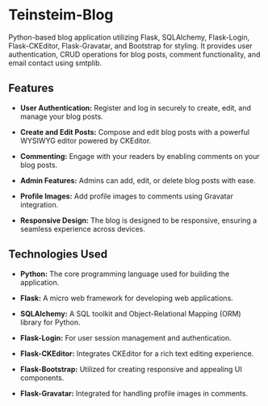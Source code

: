 # Teinsteim-Blog
Python-based blog application utilizing Flask, SQLAlchemy, Flask-Login, Flask-CKEditor, Flask-Gravatar, and Bootstrap for styling. It provides user authentication, CRUD operations for blog posts, comment functionality, and email contact using smtplib. 

## Features

- **User Authentication:** Register and log in securely to create, edit, and manage your blog posts.

- **Create and Edit Posts:** Compose and edit blog posts with a powerful WYSIWYG editor powered by CKEditor.

- **Commenting:** Engage with your readers by enabling comments on your blog posts.

- **Admin Features:** Admins can add, edit, or delete blog posts with ease.

- **Profile Images:** Add profile images to comments using Gravatar integration.

- **Responsive Design:** The blog is designed to be responsive, ensuring a seamless experience across devices.

## Technologies Used

- **Python:** The core programming language used for building the application.

- **Flask:** A micro web framework for developing web applications.

- **SQLAlchemy:** A SQL toolkit and Object-Relational Mapping (ORM) library for Python.

- **Flask-Login:** For user session management and authentication.

- **Flask-CKEditor:** Integrates CKEditor for a rich text editing experience.

- **Flask-Bootstrap:** Utilized for creating responsive and appealing UI components.

- **Flask-Gravatar:** Integrated for handling profile images in comments.
